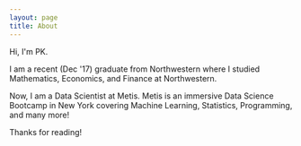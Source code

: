 ```yaml
---
layout: page
title: About
---
```


Hi, I'm PK.

I am a recent (Dec '17) graduate from Northwestern where I studied Mathematics, Economics, and Finance at Northwestern.

Now, I am a Data Scientist at Metis. Metis is an immersive Data Science Bootcamp in New York covering Machine Learning, Statistics, Programming, and many more!

Thanks for reading!

<div style="text-align:center">
  <a href="https://github.com/nwupkc"><i class="fa fa-github fa-2x fa-about" fa-border></i></a>
  &nbsp;
  <a href="https://www.linkedin.com/in/sungwan-pk-kim-4709a3a7"><i class="fa fa-linkedin fa-2x fa-about" fa-border></i></a>
</div>

